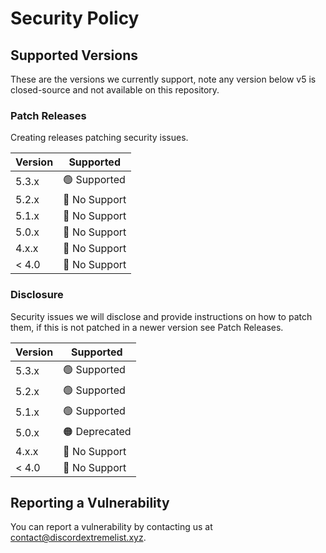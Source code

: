 # Security Policy

## Supported Versions

These are the versions we currently support, note any version below v5 is closed-source and not available on this repository.

### Patch Releases
Creating releases patching security issues.

| Version | Supported          |
| ------- | ------------------ |
| 5.3.x   | 🟢 Supported       |
| 5.2.x   | 🔴 No Support      |
| 5.1.x   | 🔴 No Support      |
| 5.0.x   | 🔴 No Support      |
| 4.x.x   | 🔴 No Support      |
| < 4.0   | 🔴 No Support      |

### Disclosure
Security issues we will disclose and provide instructions on how to patch them, if this is not patched in a newer version see Patch Releases.

| Version | Supported          |
| ------- | ------------------ |
| 5.3.x   | 🟢 Supported       |
| 5.2.x   | 🟢 Supported       |
| 5.1.x   | 🟢 Supported       |
| 5.0.x   | 🟠 Deprecated      |
| 4.x.x   | 🔴 No Support      |
| < 4.0   | 🔴 No Support      |

## Reporting a Vulnerability

You can report a vulnerability by contacting us at [contact@discordextremelist.xyz](mailto:contact@discordextremelist.xyz).

